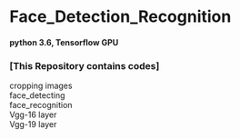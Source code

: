 # Face_Detection_Recognition  

#### python 3.6, Tensorflow GPU


### [This Repository contains codes]  
cropping images  
face_detecting  
face_recognition  
Vgg-16 layer  
Vgg-19 layer

